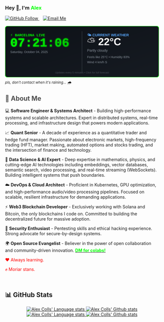 ### Hey 👋, I'm <span style="color: #00ff00;">Alex</span>

<div align="left">
  <a href="https://github.com/alexcolls">
    <img src="https://img.shields.io/github/followers/alexcolls?label=Follow&style=social" alt="GitHub Follow" />
  </a>
  &nbsp;&nbsp;
  <a href="mailto:alexcollsoutumuro@gmail.com?subject=Hi%20Alex&body=Hi%20Alex%2C%0A%0A" target="_blank">
    <img src="https://img.shields.io/badge/Gmail-D14836?style=for-the-badge&logo=gmail&logoColor=white" alt="Email Me" />
  </a>
  <br/><br/>
  <!-- Custom Barcelona Time & Weather Widget -->
  <a href="https://wttr.in/Barcelona">
    <img src="./barcelona-widget.svg" alt="Barcelona Live Time & Weather" />
  </a>
  <br/>
  <sub><i>pls, don't contact when it's raining... 🌧️</i></sub>
</div>

## <span style="color: #4d4d4d;">🚀 About Me</span>

💻 **Software Engineer & Systems Architect** - Building high-performance systems and scalable architectures. Expert in distributed systems, real-time processing, and infrastructure design that powers modern applications.

📈 **Quant Senior** - A decade of experience as a quantitative trader and hedge fund manager. Passionate about electronic markets, high-frequency trading (HFT), market making, automated options and stocks trading, and the intersection of finance and technology.

🧠 **Data Science & AI Expert** - Deep expertise in mathematics, physics, and cutting-edge AI technologies including embeddings, vector databases, semantic search, video processing, and real-time streaming (WebSockets). Building intelligent systems that push boundaries.

☁️ **DevOps & Cloud Architect** - Proficient in Kubernetes, GPU optimization, and high-performance audio/video processing pipelines. Focused on scalable, resilient infrastructure for demanding applications.

⚡ **Web3 Blockchain Developer** - Exclusively working with Solana and Bitcoin, the only blockchains I code on. Committed to building the decentralized future for massive adoption.

🔐 **Security Enthusiast** - Pentesting skills and ethical hacking experience. Strong advocate for secure-by-design systems.

🌍 **Open Source Evangelist** - Believer in the power of open collaboration and community-driven innovation. [<span style="color: #00ff00;">**DM for colabs!**</span>](https://linktr.ee/alexcolls)

<span style="color: #ff0000;">❤️ Always learning.</span>

<span style="color: #ff0000;">✊ Moriar stans.</span>

<br/>

## 📊 GitHub Stats

<!-- Light Mode -->
<div align="center"> 
<a href="https://github.com/anuraghazra/github-readme-stats#gh-light-mode-only">
<img height=200 src="https://github-readme-stats.vercel.app/api/top-langs/?username=alexcolls&layout=compact&hide=procfile,c%23,css,scss,less,html,jupyter%20notebook,powershell,perl,javascript,batchfile,visual%20basic%20.net,f%23,cython,jinja,fortran,makefile,hack,roff,DIGITAL%20Command%20Language,Dockerfile&langs_count=10&size_weight=0.3&count_weight=0.7&hide_border=true&card_width=450&role=owner,collaborator&theme=default&title_color=00ff00&text_color=24292f&icon_color=0366d6&bg_color=ffffff#gh-light-mode-only" alt="Alex Colls' Language stats" />
</a>
<a href="https://github.com/anuraghazra/github-readme-stats#gh-light-mode-only">
<img height=200 src="https://github-readme-stats.vercel.app/api?username=alexcolls&show_icons=true&count_private=true&line_height=28&hide_border=true&card_width=300&include_all_commits=true&role=owner,collaborator&exclude_repo=github-readme-stats&theme=default&title_color=00ff00&text_color=24292f&icon_color=79c0ff&bg_color=ffffff#gh-light-mode-only" alt="Alex Colls' Github stats" />
</a>
</div>

<!-- Dark Mode -->
<div align="center"> 
<a href="https://github.com/anuraghazra/github-readme-stats#gh-dark-mode-only">
<img height=200 src="https://github-readme-stats.vercel.app/api/top-langs/?username=alexcolls&layout=compact&hide=procfile,c%23,css,scss,less,html,jupyter%20notebook,powershell,perl,javascript,batchfile,visual%20basic%20.net,f%23,cython,jinja,fortran,makefile,hack,roff,DIGITAL%20Command%20Language,Dockerfile&langs_count=10&size_weight=0.3&count_weight=0.7&hide_border=true&role=owner,collaborator&card_width=450&bg_color=0d1117&title_color=00ff00&text_color=c9d1d9&icon_color=58a6ff&border_color=30363d#gh-dark-mode-only" alt="Alex Colls' Language stats" />
</a>
<a href="https://github.com/anuraghazra/github-readme-stats#gh-dark-mode-only">
<img height=200 src="https://github-readme-stats.vercel.app/api?username=alexcolls&show_icons=true&count_private=true&line_height=28&hide_border=true&card_width=300&include_all_commits=true&role=owner,collaborator&exclude_repo=github-readme-stats&bg_color=0d1117&title_color=00ff00&text_color=c9d1d9&icon_color=79c0ff&border_color=30363d#gh-dark-mode-only" alt="Alex Colls' Github stats" />
</a>
</div>
<br/>
<br/>

